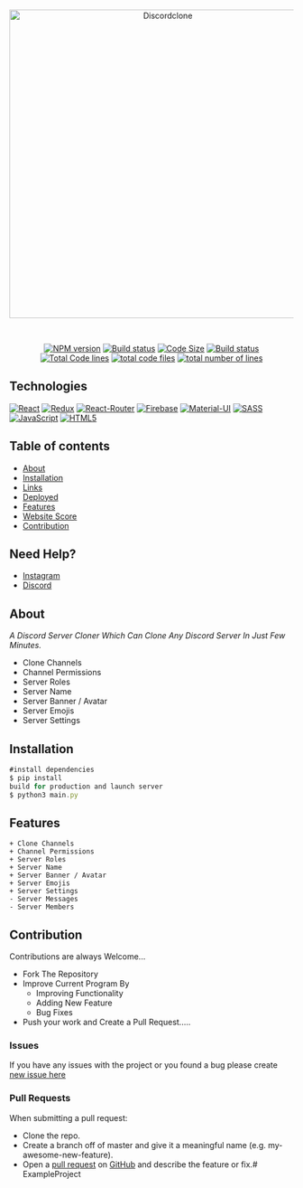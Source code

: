 <div align="center">
  <br />
  <p>
  <a href="https://ibb.co/9gXYTYQ"><img src="https://i.pinimg.com/originals/22/26/a5/2226a53e0be2f56c78982ae08f493f3c.jpg" width="546" alt="Discordclone" border="0"></a>
  </p>
  <br />
  <p>
    <a href="https://github.com/santiagocss/discord-server-clone"><img src="https://img.shields.io/npm/v/discord.js.svg?maxAge=3600" alt="NPM version" /></a>
    <a href="https://github.com/santiagocss/discord-server-clone"><img src="https://github.com/discordjs/discord.js/workflows/Testing/badge.svg" alt="Build status" /></a>
    <a href="https://github.com/santiagocss/discord-server-clone"><img src="https://img.shields.io/github/languages/code-size/santiagocss/discord-server-clone" alt="Code Size" /></a>
<a href="https://github.com/santiagocss/discord-server-clone"><img src="https://img.shields.io/github/repo-size/santiagocss/discord-server-clone" alt="Build status" /></a>
<a href="https://github.com/santiagocss/discord-server-clone"><img src="https://tokei.rs/b1/github/santiagocss/discord-server-clone?category=code" alt="Total Code lines" /></a>
<a href="https://github.com/santiagocss/discord-server-clone"><img src="https://tokei.rs/b1/github/santiagocss/discord-server-clone?category=files" alt="total code files" /></a>
<a href="https://github.com/santiagocss/discord-server-clone"><img src="https://tokei.rs/b1/github/santiagocss/discord-server-clone?category=lines" alt="total number of lines" /></a>
  </p> 
</div>

## Technologies

[![React](https://img.shields.io/badge/React-20232A?style=flat&logo=react&logoColor=61DAFB&link=https://github.com/santiagocss)](https://github.com/santiagocss) 
[![Redux](https://img.shields.io/badge/Redux-593D88?style=flat&logo=redux&logoColor=white&link=https://github.com/santiagocss)](https://github.com/santiagocss)
[![React-Router](https://img.shields.io/badge/React_Router-CA4245?style=flat&logo=react-router&logoColor=white&link=https://github.com/santiagocss)](https://github.com/santiagocss)
[![Firebase](https://img.shields.io/badge/firebase-ffca28?style=flat&logo=firebase&logoColor=white&link=https://github.com/santiagocss)](https://github.com/santiagocss) [![Material-UI](https://img.shields.io/badge/Material--UI-0081CB?style=flat&logo=material-ui&logoColor=white&link=https://github.com/santiagocss)](https://github.com/santiagocss) [![SASS](https://img.shields.io/badge/Sass-CC6699?style=flat&logo=sass&logoColor=white&link=https://github.com/santiagocss)](https://github.com/santiagocss) [![JavaScript](https://img.shields.io/badge/JavaScript-F7DF1E?style=flat&logo=javascript&logoColor=black&link=https://github.com/santiagocss)](https://github.com/santiagocss) [![HTML5](https://img.shields.io/badge/-HTML5-E34F26?style=flat&logo=html5&logoColor=white&link=https://github.com/santiagocss)](https://github.com/santiagocss) 

## Table of contents

- [About](#about)
- [Installation](#installation)
- [Links](#links)
- [Deployed](#Deployed)
- [Features](#Features)
- [Website Score](#Websitescore)
- [Contribution](#Contribution)

## Need Help?

- [Instagram](https://www.instagram.com/sametkrpnrw/)
- [Discord](https://discord.gg/jsQC66vveG)

## About

*A Discord Server Cloner Which Can Clone Any Discord Server In Just Few Minutes.*
- Clone Channels
- Channel Permissions
- Server Roles
- Server Name
- Server Banner / Avatar
- Server Emojis
- Server Settings 

## Installation
```js
#install dependencies
$ pip install
build for production and launch server
$ python3 main.py
```

## Features
```
+ Clone Channels
+ Channel Permissions
+ Server Roles
+ Server Name
+ Server Banner / Avatar
+ Server Emojis
+ Server Settings 
- Server Messages
- Server Members
```

## Contribution
Contributions are always Welcome...

-   Fork The Repository
-   Improve Current Program By
    -   Improving Functionality
    -   Adding New Feature
    -   Bug Fixes
-   Push your work and Create a Pull Request.....

### Issues
If you have any issues with the project or you found a bug please create [new issue here](https://github.com/santiagocss/discord-server-clone/pulls)


### Pull Requests
When submitting a pull request:

- Clone the repo.
- Create a branch off of master and give it a meaningful name (e.g. my-awesome-new-feature).
- Open a [pull request](https://github.com/santiagocss/discord-server-clone/pulls) on [GitHub](https://github.com) and describe the feature or fix.# ExampleProject

